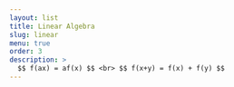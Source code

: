 ```yaml
---
layout: list
title: Linear Algebra
slug: linear
menu: true
order: 3
description: >
  $$ f(ax) = af(x) $$ <br> $$ f(x+y) = f(x) + f(y) $$
---
```

